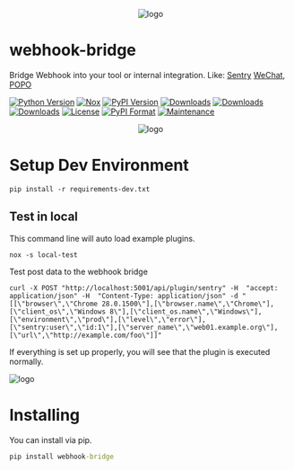 <p align="center">
<img src="https://i.imgur.com/d9UWkck.png" alt="logo"></a>
</p>

webhook-bridge
==============
Bridge Webhook into your tool or internal integration.
Like:
[Sentry](https://sentry.io)
[WeChat](https://www.wechat.com/en/),
[POPO](http://popo.netease.com/)

[![Python Version](https://img.shields.io/pypi/pyversions/webhook-bridge)](https://img.shields.io/pypi/pyversions/webhook-bridge)
[![Nox](https://img.shields.io/badge/%F0%9F%A6%8A-Nox-D85E00.svg)](https://github.com/wntrblm/nox)
[![PyPI Version](https://img.shields.io/pypi/v/webhook-bridge?color=green)](https://pypi.org/project/webhook-bridge/)
[![Downloads](https://static.pepy.tech/badge/webhook-bridge)](https://pepy.tech/project/webhook-bridge)
[![Downloads](https://static.pepy.tech/badge/webhook-bridge/month)](https://pepy.tech/project/webhook-bridge)
[![Downloads](https://static.pepy.tech/badge/webhook-bridge/week)](https://pepy.tech/project/webhook-bridge)
[![License](https://img.shields.io/pypi/l/webhook-bridge)](https://pypi.org/project/webhook-bridge/)
[![PyPI Format](https://img.shields.io/pypi/format/webhook-bridge)](https://pypi.org/project/webhook-bridge/)
[![Maintenance](https://img.shields.io/badge/Maintained%3F-yes-green.svg)](https://github.com/loonghao/webhook-bridge/graphs/commit-activity)


<p align="center">
<img src="https://i.imgur.com/31RO4xN.png" alt="logo"></a>
</p>


# Setup Dev Environment

```shell
pip install -r requirements-dev.txt
```

## Test in local
This command line will auto load example plugins.
```shell
nox -s local-test
```

Test post data to the webhook bridge
```shell script
curl -X POST "http://localhost:5001/api/plugin/sentry" -H  "accept: application/json" -H  "Content-Type: application/json" -d "[[\"browser\",\"Chrome 28.0.1500\"],[\"browser.name\",\"Chrome\"],[\"client_os\",\"Windows 8\"],[\"client_os.name\",\"Windows\"],[\"environment\",\"prod\"],[\"level\",\"error\"],[\"sentry:user\",\"id:1\"],[\"server_name\",\"web01.example.org\"],[\"url\",\"http://example.com/foo\"]]"
```
If everything is set up properly, you will see that the plugin is executed normally.

<img src="https://i.imgur.com/QnVVdor.gif" alt="logo"></a>


# Installing

You can install via pip.

```cmd
pip install webhook-bridge
```
